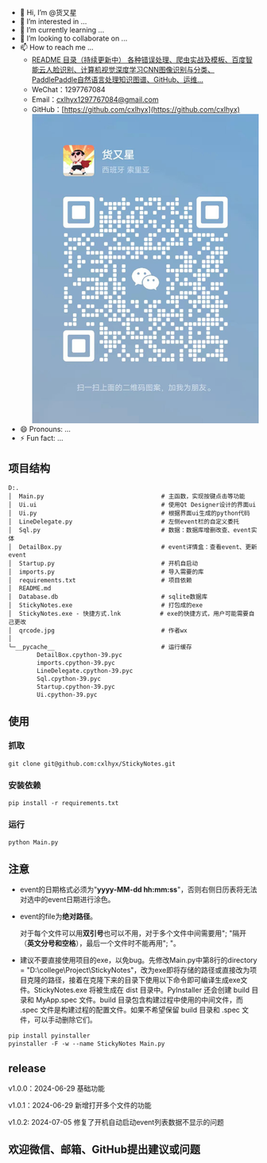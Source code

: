 - 👋 Hi, I’m @货又星
- 👀 I’m interested in ...
- 🌱 I’m currently learning ...
- 💞 I’m looking to collaborate on ...
- 📫 How to reach me ...
  - [README 目录（持续更新中） 各种错误处理、爬虫实战及模板、百度智能云人脸识别、计算机视觉深度学习CNN图像识别与分类、PaddlePaddle自然语言处理知识图谱、GitHub、运维...](https://blog.csdn.net/muaamua/article/details/134426428?spm=1001.2014.3001.5502)
  - WeChat：1297767084
  - Email：cxlhyx1297767084@gmail.com
  - GitHub：[https://github.com/cxlhyx](https://github.com/cxlhyx)
    ![在这里插入图片描述](/qrcode.jpg)
- 😄 Pronouns: ...
- ⚡ Fun fact: ...

<!---
cxlhyx/cxlhyx is a ✨ special ✨ repository because its `README.md` (this file) appears on your GitHub profile.
You can click the Preview link to take a look at your changes.
--->

## 项目结构

```
D:.
│  Main.py                                 # 主函数，实现按键点击等功能
│  Ui.ui                                   # 使用Qt Designer设计的界面ui
│  Ui.py                                   # 根据界面ui生成的python代码
│  LineDelegate.py                         # 左侧event栏的自定义委托
│  Sql.py                                  # 数据：数据库增删改查、event实体
│  DetailBox.py                            # event详情盒：查看event、更新event
│  Startup.py                              # 开机自启动
│  imports.py                              # 导入需要的库
│  requirements.txt                        # 项目依赖
│  README.md							   
│  Database.db                             # sqlite数据库
│  StickyNotes.exe                         # 打包成的exe
│  StickyNotes.exe - 快捷方式.lnk           # exe的快捷方式，用户可能需要自己更改
│  qrcode.jpg                              # 作者wx
│
└─__pycache__                              # 运行缓存
        DetailBox.cpython-39.pyc
        imports.cpython-39.pyc
        LineDelegate.cpython-39.pyc
        Sql.cpython-39.pyc
        Startup.cpython-39.pyc
        Ui.cpython-39.pyc
```

## 使用

### 抓取

```
git clone git@github.com:cxlhyx/StickyNotes.git
```

### 安装依赖

```
pip install -r requirements.txt
```

### 运行

```
python Main.py
```

## 注意

- event的日期格式必须为"**yyyy-MM-dd hh:mm:ss**"，否则右侧日历表将无法对选中的event日期进行涂色。

- event的file为**绝对路径**。

  对于每个文件可以用**双引号**也可以不用，对于多个文件中间需要用"; "隔开（**英文分号和空格**），最后一个文件时不能再用"; "。

- 建议不要直接使用项目的exe，以免bug。先修改Main.py中第8行的directory = "D:\college\Project\StickyNotes"，改为exe即将存储的路径或直接改为项目克隆的路径，接着在克隆下来的目录下使用以下命令即可编译生成exe文件。StickyNotes.exe 将被生成在 dist 目录中。PyInstaller 还会创建 build 目录和 MyApp.spec 文件。build 目录包含构建过程中使用的中间文件，而 .spec 文件是构建过程的配置文件。如果不希望保留 build 目录和 .spec 文件，可以手动删除它们。
```
pip install pyinstaller
pyinstaller -F -w --name StickyNotes Main.py
```

## release

v1.0.0：2024-06-29 基础功能

v1.0.1：2024-06-29 新增打开多个文件的功能

v1.0.2: 2024-07-05 修复了开机自动启动event列表数据不显示的问题

## 欢迎微信、邮箱、GitHub提出建议或问题
